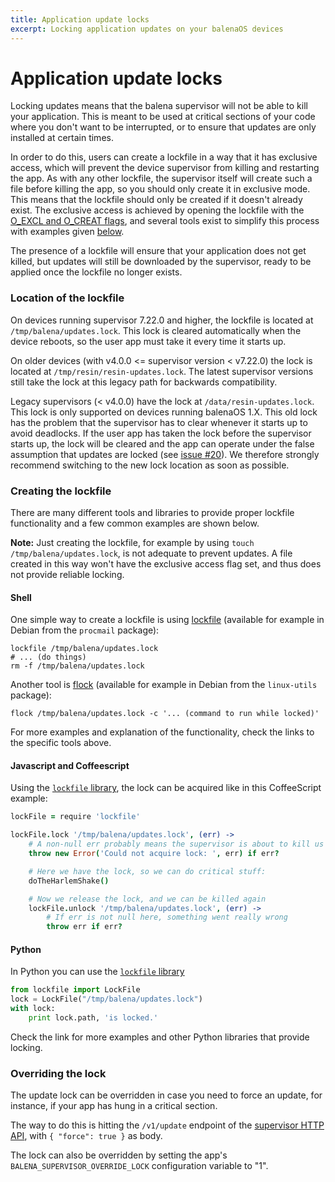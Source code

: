 ```yaml
---
title: Application update locks
excerpt: Locking application updates on your balenaOS devices
---
```


# Application update locks

Locking updates means that the balena supervisor will not be able to kill your application. This is meant to be used at critical sections of your code where you don't want to be interrupted, or to ensure that updates are only installed at certain times.

In order to do this, users can create a lockfile in a way that it has exclusive access, which will prevent the device supervisor from killing and restarting the app. As with any other lockfile, the supervisor itself will create such a file before killing the app, so you should only create it in exclusive mode. This means that the lockfile should only be created if it doesn't already exist. The exclusive access is achieved by opening the lockfile with the [O_EXCL and O_CREAT flags](https://linux.die.net/man/3/open), and several tools exist to simplify this process with examples given [below](#creating-the-lockfile).

The presence of a lockfile will ensure that your application does not get killed, but updates will still be downloaded by the supervisor, ready to be applied once the lockfile no longer exists.

### Location of the lockfile

On devices running supervisor 7.22.0 and higher, the lockfile is located at `/tmp/balena/updates.lock`. This lock is cleared automatically when the device reboots, so the user app must take it every time it starts up.

On older devices (with v4.0.0 <= supervisor version < v7.22.0) the lock is located at `/tmp/resin/resin-updates.lock`. The latest supervisor versions still take the lock at this legacy path for backwards compatibility.

Legacy supervisors (< v4.0.0) have the lock at `/data/resin-updates.lock`. This lock is only supported on devices running balenaOS 1.X.
This old lock has the problem that the supervisor has to clear whenever it starts up to avoid deadlocks. If the user app
has taken the lock before the supervisor starts up, the lock will be cleared and the app can operate under the false
assumption that updates are locked (see [issue #20](https://github.com/balena-io/balena-supervisor/issues/20)). We therefore strongly recommend switching to the new lock location as soon as possible.

### Creating the lockfile

There are many different tools and libraries to provide proper lockfile functionality and a few common examples are shown below.

__Note:__ Just creating the lockfile, for example by using `touch /tmp/balena/updates.lock`, is not adequate to prevent updates. A file created in this way won't have the exclusive access flag set, and thus does not provide reliable locking.

#### Shell

One simple way to create a lockfile is using [lockfile](https://linux.die.net/man/1/lockfile) (available for example in Debian from the `procmail` package):

```shell
lockfile /tmp/balena/updates.lock
# ... (do things)
rm -f /tmp/balena/updates.lock
```

Another tool is [flock](https://linux.die.net/man/1/flock) (available for example in Debian from the `linux-utils` package):

```shell
flock /tmp/balena/updates.lock -c '... (command to run while locked)'
```

For more examples and explanation of the functionality, check the links to the specific tools above.

#### Javascript and Coffeescript

Using the [`lockfile` library](https://www.npmjs.com/package/lockfile), the lock can be acquired like in this CoffeeScript example:
```coffeescript
lockFile = require 'lockfile'

lockFile.lock '/tmp/balena/updates.lock', (err) ->
	# A non-null err probably means the supervisor is about to kill us
	throw new Error('Could not acquire lock: ', err) if err?

	# Here we have the lock, so we can do critical stuff:
	doTheHarlemShake()

	# Now we release the lock, and we can be killed again
	lockFile.unlock '/tmp/balena/updates.lock', (err) ->
		# If err is not null here, something went really wrong
		throw err if err?
```

#### Python

In Python you can use the [`lockfile` library](http://pythonhosted.org/lockfile/lockfile.html#examples)
```python
from lockfile import LockFile
lock = LockFile("/tmp/balena/updates.lock")
with lock:
    print lock.path, 'is locked.'
```
Check the link for more examples and other Python libraries that provide locking.

### Overriding the lock

The update lock can be overridden in case you need to force an update, for instance, if your app has hung in a critical section.

The way to do this is hitting the `/v1/update` endpoint of the [supervisor HTTP API](./API.md), with `{ "force": true }` as body.

The lock can also be overridden by setting the app's `BALENA_SUPERVISOR_OVERRIDE_LOCK` configuration variable to "1".

